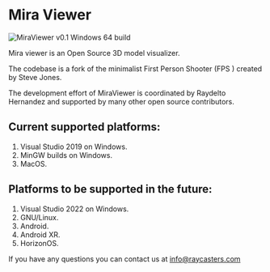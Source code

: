 # Mira Viewer

![MiraViewer v0.1 Windows 64 build](http://www.raydelto.org/miraviewer0.1.png)

Mira viewer is an Open Source 3D model visualizer.

The codebase is a fork of the minimalist First Person Shooter (FPS ) created by Steve Jones. 

The development effort of MiraViewer is coordinated by Raydelto Hernandez and supported by many other open source contributors.

## Current supported platforms:

1. Visual Studio 2019 on Windows.
1. MinGW builds on Windows.
1. MacOS.

## Platforms to be supported in the future:
1. Visual Studio 2022 on Windows.
1. GNU/Linux.
1. Android.
1. Android XR.
1. HorizonOS.

If you have any questions you can contact us at info@raycasters.com

